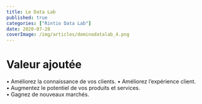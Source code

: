 ```yaml
---
title: Le Data Lab
published: true
categories: ["Rintio Data Lab"]
date: 2020-07-28
coverImage: /img/articles/dominodatalab_4.png
---
```


# Valeur ajoutée

   • Améliorez la connaissance de vos clients.
   • Améliorez l’expérience client.
   • Augmentez le potentiel de vos produits et services.   
   • Gagnez de nouveaux marchés.
